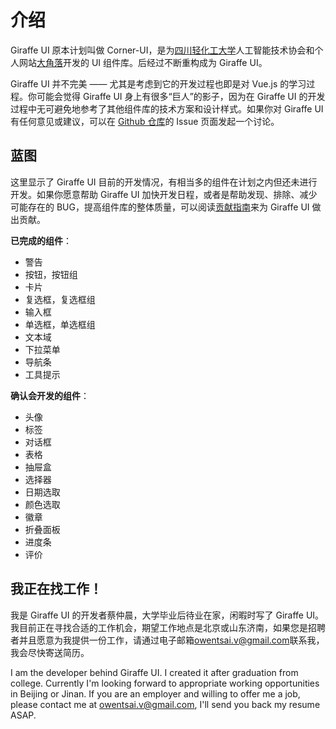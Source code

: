 # 介绍

Giraffe UI 原本计划叫做 Corner-UI，是为[四川轻化工大学](http://www.suse.edu.cn)人工智能技术协会和个人网站[大角落](http://www.aait-suse.cn/cai/)开发的 UI 组件库。后经过不断重构成为 Giraffe UI。

Giraffe UI 并不完美 —— 尤其是考虑到它的开发过程也即是对 Vue.js 的学习过程。你可能会觉得 Giraffe UI 身上有很多“巨人”的影子，因为在 Giraffe UI 的开发过程中无可避免地参考了其他组件库的技术方案和设计样式。如果你对 Giraffe UI 有任何意见或建议，可以在 [Github 仓库](https://github.com/Owen-Tsai/giraffe-ui)的 Issue 页面发起一个讨论。

## 蓝图

这里显示了 Giraffe UI 目前的开发情况，有相当多的组件在计划之内但还未进行开发。如果你愿意帮助 Giraffe UI 加快开发日程，或者是帮助发现、排除、减少可能存在的 BUG，提高组件库的整体质量，可以阅读[贡献指南](/contribution/)来为 Giraffe UI 做出贡献。

**已完成的组件**：

- 警告
- 按钮，按钮组
- 卡片
- 复选框，复选框组
- 输入框
- 单选框，单选框组
- 文本域
- 下拉菜单
- 导航条
- 工具提示

**确认会开发的组件**：

- 头像
- 标签
- 对话框
- 表格
- 抽屉盒
- 选择器
- 日期选取
- 颜色选取
- 徽章
- 折叠面板
- 进度条
- 评价

## 我正在找工作！

我是 Giraffe UI 的开发者蔡仲晨，大学毕业后待业在家，闲暇时写了 Giraffe UI。我目前正在寻找合适的工作机会，期望工作地点是北京或山东济南，如果您是招聘者并且愿意为我提供一份工作，请通过电子邮箱[owentsai.v@gmail.com](mailto://owentsai.v@gmail.com)联系我，我会尽快寄送简历。

I am the developer behind Giraffe UI. I created it after graduation from college. Currently I'm looking forward to appropriate working opportunities in Beijing or Jinan. If you are an employer and willing to offer me a job, please contact me at [owentsai.v@gmail.com](mailto://owentsai.v@gmail.com), I'll send you back my resume ASAP.